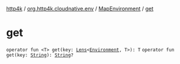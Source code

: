 [http4k](../../index.md) / [org.http4k.cloudnative.env](../index.md) / [MapEnvironment](index.md) / [get](./get.md)

# get

`operator fun <T> get(key: `[`Lens`](../../org.http4k.lens/-lens/index.md)`<`[`Environment`](../-environment/index.md)`, T>): T`
`operator fun get(key: `[`String`](https://kotlinlang.org/api/latest/jvm/stdlib/kotlin/-string/index.html)`): `[`String`](https://kotlinlang.org/api/latest/jvm/stdlib/kotlin/-string/index.html)`?`